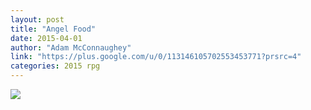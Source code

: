 ```yaml
---
layout: post
title: "Angel Food"
date: 2015-04-01
author: "Adam McConnaughey"
link: "https://plus.google.com/u/0/113146105702553453771?prsrc=4"
categories: 2015 rpg
---
```


![]({{site.url}}/2015images/AngelFood.jpg)
